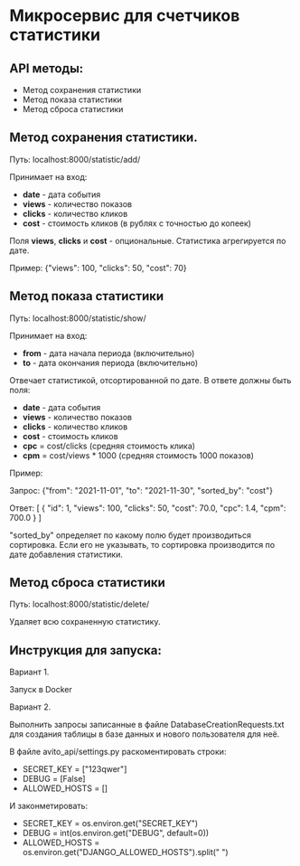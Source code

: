 # Микросервис для счетчиков статистики
## API методы:
- Метод сохранения статистики
- Метод показа статистики
- Метод сброса статистики

## Метод сохранения статистики.

Путь: localhost:8000/statistic/add/

Принимает на вход: 
- **date** - дата события
- **views** - количество показов
- **clicks** - количество кликов
- **cost** - стоимость кликов (в рублях с точностью до копеек)

Поля **views**, **clicks** и **cost** - опциональные.
Статистика агрегируется по дате.

Пример: {"views": 100, "clicks": 50, "cost": 70}

## Метод показа статистики

Путь: localhost:8000/statistic/show/

Принимает на вход:
- **from** - дата начала периода (включительно)
- **to** - дата окончания периода (включительно)

Отвечает статистикой, отсортированной по дате. В ответе должны быть поля:
- **date** - дата события
- **views** - количество показов
- **clicks** - количество кликов
- **cost** - стоимость кликов
- **cpc** = cost/clicks (средняя стоимость клика)
- **cpm** = cost/views * 1000 (средняя стоимость 1000 показов)

Пример: 

Запрос: {"from": "2021-11-01", "to": "2021-11-30", "sorted_by": "cost"}

Ответ: [
    {
        "id": 1,
        "views": 100,
        "clicks": 50,
        "cost": 70.0,
        "cpc": 1.4,
        "cpm": 700.0
    }
]

"sorted_by" определяет по какому полю будет производиться сортировка. Если его не указывать, то сортировка производится по дате добавления статистики.

## Метод сброса статистики

Путь: localhost:8000/statistic/delete/

Удаляет всю сохраненную статистику.

## Инструкция для запуска:

Вариант 1.

Запуск в Docker

Вариант 2.

Выполнить запросы записанные в файле DatabaseCreationRequests.txt для создания таблицы в базе данных и нового пользователя для неё.

В файле avito_api/settings.py раскоментировать строки:
- SECRET_KEY = ["123qwer"]
- DEBUG = [False]
- ALLOWED_HOSTS = []
 
И законметировать:
- SECRET_KEY = os.environ.get("SECRET_KEY")
- DEBUG = int(os.environ.get("DEBUG", default=0))
- ALLOWED_HOSTS = os.environ.get("DJANGO_ALLOWED_HOSTS").split(" ")
